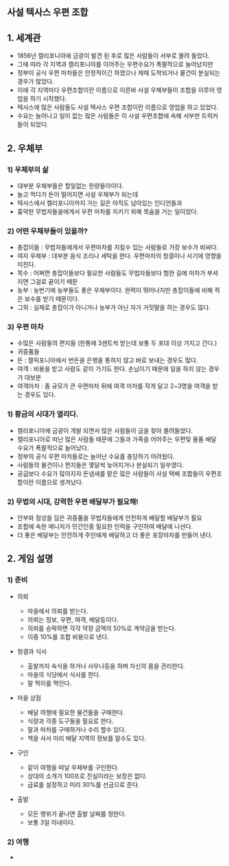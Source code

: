 ## 사설 텍사스 우편 조합
## 1. 세계관
- 1856년 캘리포니아에 금광이 발견 된 후로 많은 사람들이 서부로 몰려 들었다. 
- 그에 따라 각 지역과 캘리포니아를 이어주는 우편수요가 폭팔적으로 늘어났지만  
- 정부이 공식 우편 마차들은 안정적이긴 하였으나 제때 도착되거나 물건이 분실되는 경우가 많았다. 
- 이에 각 지역마다 우편조합이란 이름으로 이른바 사설 우체부들이 조합을 이루어 영업을 하기 시작했다. 
- 텍사스에 많은 사람들도 사설 텍사스 우편 조합이란 이름으로 영업을 하고 있었다. 
- 수요는 늘어나고 일이 없는 많은 사람들은 이 사설 우편조합에 속해 서부판 트럭커들이 되었다. 

## 2. 우체부 
### 1) 우체부의 삶
- 대부분 우체부들은 할일없는 한량들이이다. 
- 놀고 먹다가 돈이 떨어지면 사설 우체부가 되는데 
- 텍사스에서 캘리포니아까지 가는 길은 아직도 남아있는 인디언들과 
- 흉악한 무법자들을에게서 우편 마차를 지키기 위해 목숨을 거는 일이었다. 

### 2) 어떤 우체부들이 있을까?
- 총잡이들 : 무법자들에게서 우편마차를 지킬수 있는 사람들로 가장 보수가 비싸다. 
- 여자 우체부 : 대부분 음식 조리나 세탁을 한다. 우편마차의 청결이나 사기에 영향을 미친다. 
- 목수 : 어쩌면 총잡이들보다 필요한 사람들도 무법자들보다 험한 길에 마차가 부셔지면 그걸로 끝이기 때문
- 농부 : 농번기에 농부들도 좋은 우체부이다. 완력이 뛰어나지만 총잡이들에 비해 적은 보수를 받기 때문이다.
- 그외 : 실제로 총잡이가 아니거나 농부가 아닌 자가 거짓말을 하는 경우도 많다. 

### 3) 우편 마차
- 수많은 사람들의 편지들 (한통에 3센트씩 받는데 보통 두 포대 이상 가지고 간다.)
- 귀중품들 
- 돈 : 캘릭포니아에서 번돈을 은행을 통하지 않고 바로 보내는 경우도 많다.
- 여객 : 비용을 받고 사람도 같이 가기도 한다. 손님이기 때문에 일을 하지 않는 경우가 대보분
- 여객마차 : 좀 규모가 큰 우편마차 뒤에 여객 마차를 작게 달고 2~3명을 여객을 받는 경우도 있다.
 



### 1) 황금의 시대가 열리다.
- 캘리포니아에 금광이 개발 되면서 많은 사람들이 금을 찾아 몰려들었다.
- 캘리포니아로 떠난 많은 사람들 때문에 그들과 가족을 어어주는 우편및 물품 배달 수요가 폭팔적으로 늘어났다.
- 정부의 공식 우편 마차들로는 늘어난 수요를 충당하기 어려웠다.
- 사람들의 물건이나 편지들은 몇달씩 늦어지거나 분실되기 일쑤였다.  
- 공급보다 수요가 많아지자 돈냄새를 맡은 많은 사람들이 사설 택배 조합들이 우편조합이란 이름으로 생겨났다. 

### 2) 무법의 시대, 강력한 우편 배달부가 필요해!
- 안부와 정성을 담은 귀중품을 무법자들에게 안전하게 배달할 배달부가 필요 
- 조합에 속한 매니저가 민간인중 필요한 인력을 구인하여 배달에 나선다. 
- 더 좋은 배달부는 안전하게 주인에게 배달하고 더 좋은 포장마차를 만들어 낸다. 

## 2. 게임 설명
### 1) 준비
- 의뢰 
  - 마을에서 의뢰를 받는다. 
  - 의뢰는 정보, 우편, 여객, 배달등이다. 
  - 의뢰를 승락하면 각각 약정 금액의 50%로 계약금을 받는다. 
  - 이중 10%를 조합 비용으로 낸다. 
- 청결과 식사 
  - 출발까지 숙식을 하거나 사우나등을 하며 자신의 몸을 관리한다. 
  - 마을의 식당에서 식사를 한다. 
  - 말 먹이를 먹인다. 
 
- 마을 상점 
  - 배달 여행에 필요한 물건들을 구매한다. 
  - 식량과 각종 도구들을 필요로 한다. 
  - 말과 마차를 구매하거나 수리 할수 있다. 
  - 책을 사서 미리 배달 지역의 정보를 알수도 있다. 
 
- 구인
  - 같이 여행을 떠날 우체부를 구인한다. 
  - 상대의 소개가 100프로 진실이라는 보장은 없다. 
  - 급료를 설정하고 미리 30%를 선금으로 준다. 
 
- 출발 
  - 모든 행위가 끝나면 출발 날짜를 정한다. 
  - 보통 3일 이내이다. 

### 2) 여행
- 


